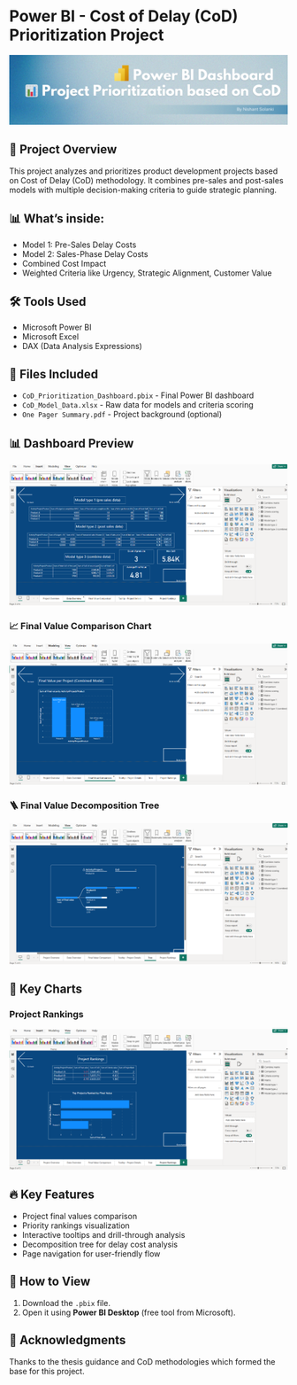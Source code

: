 # Power BI - Cost of Delay (CoD) Prioritization Project


![Project Banner](./Banner.png)

## 📘 Project Overview
This project analyzes and prioritizes product development projects based on Cost of Delay (CoD) methodology. 
It combines pre-sales and post-sales models with multiple decision-making criteria to guide strategic planning.

## 📊 What’s inside:
- Model 1: Pre-Sales Delay Costs
- Model 2: Sales-Phase Delay Costs
- Combined Cost Impact
- Weighted Criteria like Urgency, Strategic Alignment, Customer Value

## 🛠️ Tools Used
- Microsoft Power BI
- Microsoft Excel
- DAX (Data Analysis Expressions)

## 📂 Files Included
- `CoD_Prioritization_Dashboard.pbix` - Final Power BI dashboard
- `CoD_Model_Data.xlsx` - Raw data for models and criteria scoring
- `One Pager Summary.pdf` - Project background (optional)

## 📊 Dashboard Preview
![Dashboard Screenshot](./Data_overview.png)

### 📈 Final Value Comparison Chart
![Final Value Comparison Chart](./chart_final_value_comparison.png)

### 🪜 Final Value Decomposition Tree
![Final Value Decomposition Tree](./Final_value_tree.png)

## 🎯 Key Charts
### Project Rankings
![Project Rankings](./chart_project_ranking.png)

## 🔥 Key Features
- Project final values comparison
- Priority rankings visualization
- Interactive tooltips and drill-through analysis
- Decomposition tree for delay cost analysis
- Page navigation for user-friendly flow

## 🚀 How to View
1. Download the `.pbix` file.
2. Open it using **Power BI Desktop** (free tool from Microsoft).



## 🙌 Acknowledgments
Thanks to the thesis guidance and CoD methodologies which formed the base for this project.
